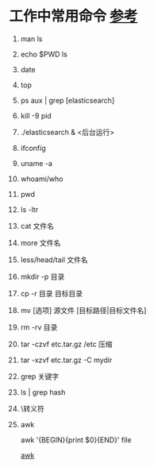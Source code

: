 # 工作中常用命令 [参考](https://sakura-hly.github.io/sakura-hly.github.io/2017/09/12/Linux%E5%9F%BA%E7%A1%80%E8%AF%BE%E7%A8%8B02/#more)

1. man ls

2. echo $PWD
ls

3. date

4. top

5. ps aux | grep \[elasticsearch\]

6. kill -9 pid

7. ./elasticsearch & <后台运行>

8. ifconfig

9. uname -a

10. whoami/who

11. pwd

12. ls -ltr

13. cat 文件名

14. more 文件名

15. less/head/tail 文件名

16. mkdir -p 目录

17. cp -r 目录 目标目录

18. mv [选项] 源文件 [目标路径|目标文件名]

19. rm -rv 目录

20. tar -czvf etc.tar.gz /etc 压缩

21. tar -xzvf etc.tar.gz -C mydir

22. grep 关键字

23. ls | grep hash

24. \转义符

25. awk

    awk '{BEGIN}{print $0}{END}' file

    [awk](https://juejin.im/entry/579f18112e958a00665eab05)